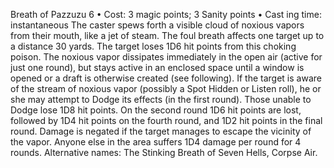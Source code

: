 Breath of Pazzuzu 6
• Cost:  3 magic points; 3 Sanity points
•
 Cast
ing time: instantaneous
The caster spews forth a visible cloud of noxious vapors 
from their mouth, like a jet of steam. The foul breath affects 
one target up to a distance 30 yards. The target loses 1D6 
hit points from this choking poison. The noxious vapor 
dissipates immediately in the open air (active for just one 
round), but stays active in an enclosed space until a window 
is opened or a draft is otherwise created (see following).
If the target is aware of the stream of noxious vapor 
(possibly a Spot Hidden or Listen roll), he or she may 
attempt to Dodge its effects (in the first round). Those 
unable to Dodge lose 1D8 hit points. On the second round 
1D6 hit points are lost, followed by 1D4 hit points on 
the fourth round, and 1D2 hit points in the final round. 
Damage is negated if the target manages to escape the 
vicinity of the vapor. Anyone else in the area suffers 1D4 
damage per round for 4 rounds.
Alternative names: The Stinking Breath of Seven Hells, 
Corpse Air.

